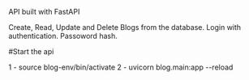 API built with FastAPI

Create, Read, Update and Delete Blogs from the database.
Login with authentication.
Passoword hash.


#Start the api

1 - source blog-env/bin/activate
2 - uvicorn blog.main:app --reload